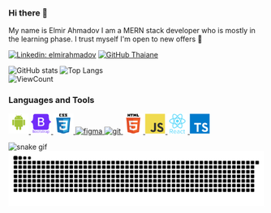 ### Hi there 👋  
My name is Elmir Ahmadov
I am a MERN stack developer who is mostly in the learning phase.
I trust myself
I'm open to new offers 💪

[![Linkedin: elmirahmadov](https://img.shields.io/badge/-elmirahmadov-blue?style=flat-square&logo=Linkedin&logoColor=white&link=https://https://www.linkedin.com/in/elmir-ahmadov-306b941a4/)](https://www.linkedin.com/in/elmirahmadov-306b941a4/)
[![GitHub Thaiane](https://img.shields.io/github/followers/elmirahmadov?label=follow&style=social)](https://github.com/elmirahmadov)

![GitHub stats](https://github-readme-stats.vercel.app/api?username=elmirahmadov&show_icons=true&hide_title=true&count_private=true&include_all_commits=true&count_private=true&theme=gotham)
![Top Langs](https://github-readme-stats.vercel.app/api/top-langs/?username=elmirahmadov&layout=compact&theme=gotham&custom_title=Statistics)  
![ViewCount](https://komarev.com/ghpvc/?username=elmirahmadov&color=1A4730)

### Languages and Tools

<p align="left"> <a href="https://developer.android.com" target="_blank" rel="noreferrer"> <img src="https://raw.githubusercontent.com/devicons/devicon/master/icons/android/android-original-wordmark.svg" alt="android" width="40" height="40"/> </a> <a href="https://getbootstrap.com" target="_blank" rel="noreferrer"> <img src="https://raw.githubusercontent.com/devicons/devicon/master/icons/bootstrap/bootstrap-plain-wordmark.svg" alt="bootstrap" width="40" height="40"/> </a> <a href="https://www.w3schools.com/css/" target="_blank" rel="noreferrer"> <img src="https://raw.githubusercontent.com/devicons/devicon/master/icons/css3/css3-original-wordmark.svg" alt="css3" width="40" height="40"/> </a> <a href="https://www.figma.com/" target="_blank" rel="noreferrer"> <img src="https://www.vectorlogo.zone/logos/figma/figma-icon.svg" alt="figma" width="40" height="40"/> </a> <a href="https://git-scm.com/" target="_blank" rel="noreferrer"> <img src="https://www.vectorlogo.zone/logos/git-scm/git-scm-icon.svg" alt="git" width="40" height="40"/> </a> <a href="https://www.w3.org/html/" target="_blank" rel="noreferrer"> <img src="https://raw.githubusercontent.com/devicons/devicon/master/icons/html5/html5-original-wordmark.svg" alt="html5" width="40" height="40"/> </a> <a href="https://developer.mozilla.org/en-US/docs/Web/JavaScript" target="_blank" rel="noreferrer"> <img src="https://raw.githubusercontent.com/devicons/devicon/master/icons/javascript/javascript-original.svg" alt="javascript" width="40" height="40"/> </a> <a href="https://reactjs.org/" target="_blank" rel="noreferrer"> <img src="https://raw.githubusercontent.com/devicons/devicon/master/icons/react/react-original-wordmark.svg" alt="react" width="40" height="40"/> </a> <a href="https://www.typescriptlang.org/" target="_blank" rel="noreferrer"> <img src="https://raw.githubusercontent.com/devicons/devicon/master/icons/typescript/typescript-original.svg" alt="typescript" width="40" height="40"/> </a> </p>

![snake gif](https://github.com/elmirahmadov/elmirahmadov/blob/output/github-contribution-grid-snake.gif)
<picture>
  <source media="(prefers-color-scheme: dark)" srcset="https://raw.githubusercontent.com/CagatayAkkas/CagatayAkkas/output/github-contribution-grid-snake-dark.svg">
  <source media="(prefers-color-scheme: light)" srcset="https://raw.githubusercontent.com/CagatayAkkas/CagatayAkkas/output/github-contribution-grid-snake.svg">
  <img alt="github contribution grid snake animation" src="https://raw.githubusercontent.com/CagatayAkkas/CagatayAkkas/output/github-contribution-grid-snake.svg">
</picture>
